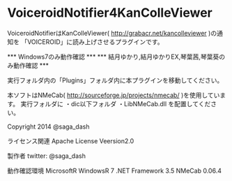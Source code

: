 ﻿VoiceroidNotifier4KanColleViewer
==============================

VoiceroidNotifierはKanColleViewer( http://grabacr.net/kancolleviewer )の通知を
「VOICEROID」に読み上げさせるプラグインです。

*** Windows7のみ動作確認 ***
*** 結月ゆかり,結月ゆかりEX,琴葉茜,琴葉葵のみ動作確認 ***

実行フォルダ内の「Plugins」フォルダ内に本プラグインを移動してください。


本ソフトはNMeCab( http://sourceforge.jp/projects/nmecab/ )を使用しています。
実行フォルダに
・dic以下フォルダ
・LibNMeCab.dll
を配置してください。



Copyright 2014 @saga_dash

ライセンス関連 Apache License Veersion2.0

製作者
	twitter: @saga_dash


動作確認環境
	MicrosoftR WindowsR 7
	.NET Framework 3.5
	NMeCab 0.06.4

